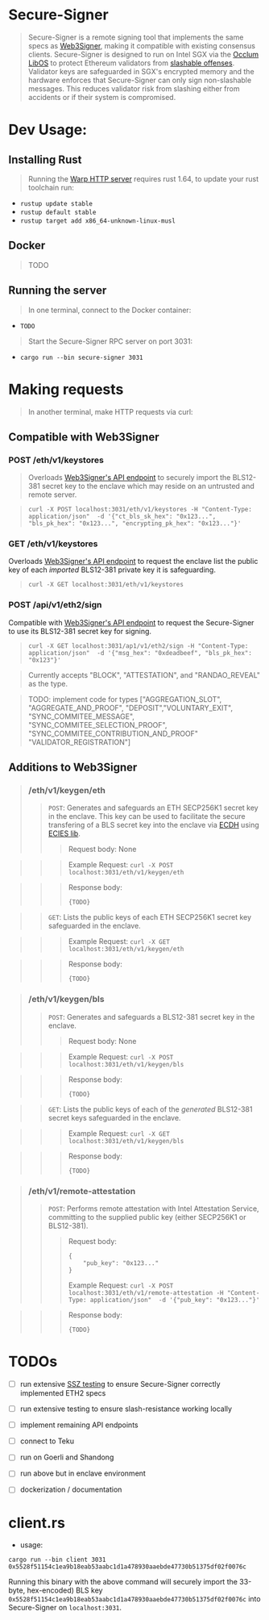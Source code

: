 # Secure-Signer
> Secure-Signer is a remote signing tool that implements the same specs as [Web3Signer](https://consensys.github.io/web3signer/web3signer-eth2.html), making it compatible with existing consensus clients. Secure-Signer is designed to run on Intel SGX via the [Occlum LibOS](https://github.com/occlum/occlum) to protect Ethereum validators from [slashable offenses](https://github.com/ethereum/consensus-specs/blob/master/specs/phase0/validator.md#how-to-avoid-slashing). Validator keys are safeguarded in SGX's encrypted memory and the hardware enforces that Secure-Signer can only sign non-slashable messages. This reduces validator risk from slashing either from accidents or if their system is compromised.

# Dev Usage:
## Installing Rust
> Running the [Warp HTTP server](https://github.com/seanmonstar/warp) requires rust 1.64, to update your rust toolchain run:
- `rustup update stable`  
- `rustup default stable`  
- `rustup target add x86_64-unknown-linux-musl`

## Docker
> TODO

## Running the server
> In one terminal, connect to the Docker container:
- `TODO`
> Start the Secure-Signer RPC server on port 3031:
- `cargo run --bin secure-signer 3031`

# Making requests
> In another terminal, make HTTP requests via curl:

## Compatible with Web3Signer

### POST /eth/v1/keystores
> Overloads [Web3Signer's API endpoint](https://consensys.github.io/web3signer/web3signer-eth2.html#tag/Keymanager/operation/KEYMANAGER_IMPORT) to securely import the BLS12-381 secret key to the enclave which may reside on an untrusted and remote server.
 
> ```
> curl -X POST localhost:3031/eth/v1/keystores -H "Content-Type: application/json"  -d '{"ct_bls_sk_hex": "0x123...", "bls_pk_hex": "0x123...", "encrypting_pk_hex": "0x123..."}'  
> ```

### GET /eth/v1/keystores
Overloads [Web3Signer's API endpoint](https://consensys.github.io/web3signer/web3signer-eth2.html#tag/Keymanager/operation/KEYMANAGER_LIST) to request the enclave list the public key of each *imported* BLS12-381 private key it is safeguarding.
> ```curl -X GET localhost:3031/eth/v1/keystores```


### POST /api/v1/eth2/sign
Compatible with [Web3Signer's API endpoint](https://consensys.github.io/web3signer/web3signer-eth2.html#tag/Signing/operation/ETH2_SIGN) to request the Secure-Signer to use its BLS12-381 secret key for signing.
> ```curl -X GET localhost:3031/ap1/v1/eth2/sign -H "Content-Type: application/json"  -d '{"msg_hex": "0xdeadbeef", "bls_pk_hex": "0x123"}'```

> Currently accepts "BLOCK", "ATTESTATION", and "RANDAO_REVEAL" as the type. 

> TODO: implement code for types ["AGGREGATION_SLOT", "AGGREGATE_AND_PROOF", "DEPOSIT","VOLUNTARY_EXIT", "SYNC_COMMITEE_MESSAGE", "SYNC_COMMITEE_SELECTION_PROOF", "SYNC_COMMITEE_CONTRIBUTION_AND_PROOF" "VALIDATOR_REGISTRATION"]

## Additions to Web3Signer
> ### /eth/v1/keygen/eth
>> `POST`: Generates and safeguards an ETH SECP256K1 secret key in the enclave. This key can be used to facilitate the secure transfering of a BLS secret key into the enclave via [ECDH](https://en.wikipedia.org/wiki/Elliptic-curve_Diffie%E2%80%93Hellman) using [ECIES lib](https://github.com/ecies/rs).
>>> Request body: None

>>> Example Request: `curl -X POST localhost:3031/eth/v1/keygen/eth`

>>> Response body: 
>>> ```
>>> {TODO}
>>> ```

>> `GET`: Lists the public keys of each ETH SECP256K1 secret key safeguarded in the enclave.

>>> Example Request: `curl -X GET localhost:3031/eth/v1/keygen/eth`

>>> Response body: 
>>> ```
>>> {TODO}
>>> ```

> ### /eth/v1/keygen/bls
>> `POST`: Generates and safeguards a BLS12-381 secret key in the enclave. 
>>> Request body: None

>>> Example Request: `curl -X POST localhost:3031/eth/v1/keygen/bls`

>>> Response body: 
>>> ```
>>> {TODO}
>>> ```

>> `GET`: Lists the public keys of each of the *generated* BLS12-381 secret keys safeguarded in the enclave.

>>> Example Request: `curl -X GET localhost:3031/eth/v1/keygen/bls`

>>> Response body: 
>>> ```
>>> {TODO}
>>> ```


> ### /eth/v1/remote-attestation
>> `POST`: Performs remote attestation with Intel Attestation Service, committing to the supplied public key (either SECP256K1 or BLS12-381). 
>>> Request body:
>>> ```
>>> {
>>>     "pub_key": "0x123..."
>>> }
>>> ```
>>> Example Request: `curl -X POST localhost:3031/eth/v1/remote-attestation -H "Content-Type: application/json"  -d '{"pub_key": "0x123..."}'`

>>> Response body: 
>>> ```
>>> {TODO}
>>> ```


# TODOs
- [ ] run extensive [SSZ testing](https://github.com/ethereum/consensus-specs/blob/master/tests/formats/ssz_static/core.md) to ensure Secure-Signer correctly implemented ETH2 specs
- [ ] run extensive testing to ensure slash-resistance working locally
- [ ] implement remaining API endpoints
- [ ] connect to Teku
- [ ] run on Goerli and Shandong
- [ ] run above but in enclave environment
- [ ] dockerization / documentation


# client.rs
- usage:
```
cargo run --bin client 3031 0x5528f51154c1ea9b18eab53aabc1d1a478930aaebde47730b51375df02f0076c
```
Running this binary with the above command will securely import the 33-byte, hex-encoded) BLS key `0x5528f51154c1ea9b18eab53aabc1d1a478930aaebde47730b51375df02f0076c` into Secure-Signer on `localhost:3031`.
